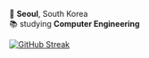 📍 **Seoul**, South Korea  
📚 studying **Computer Engineering**

[![GitHub Streak](https://streak-stats.demolab.com/?user=유저이름&theme=dark)](https://git.io/streak-stats)

